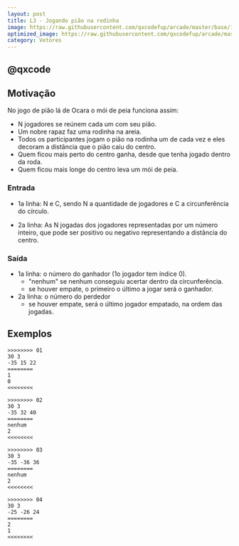```yaml
---
layout: post
title: L3 - Jogando pião na rodinha
image: https://raw.githubusercontent.com/qxcodefup/arcade/master/base/100/__capa.jpg
optimized_image: https://raw.githubusercontent.com/qxcodefup/arcade/master/base/.thumb/100/Readme.jpg
category: Vetores
---
```

<!-- DON'T EDIT THIS FILE, GENERATED BY SCRIPT -->
<!-- DON'T EDIT THIS FILE, GENERATED BY SCRIPT -->
<!-- DON'T EDIT THIS FILE, GENERATED BY SCRIPT -->
<!-- DON'T EDIT THIS FILE, GENERATED BY SCRIPT -->
<!-- DON'T EDIT THIS FILE, GENERATED BY SCRIPT -->
## @qxcode



## Motivação

No jogo de pião lá de Ocara o mói de peia funciona assim:
- N jogadores se reúnem cada um com seu pião.
- Um nobre rapaz faz uma rodinha na areia.
- Todos os participantes jogam o pião na rodinha um de cada vez e eles decoram a distância que o pião caiu do centro.
- Quem ficou mais perto do centro ganha, desde que tenha jogado dentro da roda.
- Quem ficou mais longe do centro leva um mói de peia.

### Entrada

- 1a linha: N e C, sendo N a quantidade de jogadores e C a circunferência do círculo.

- 2a linha: As N jogadas dos jogadores representadas por um número inteiro, que pode ser positivo ou negativo representando a distância do centro.

### Saída

- 1a linha: o número do ganhador (1o jogador tem índice 0).
    - "nenhum" se nenhum conseguiu acertar dentro da circunferência.
    - se houver empate, o primeiro o último a jogar será o ganhador.
- 2a linha: o número do perdedor
    - se houver empate, será o último jogador empatado, na ordem das jogadas.

## Exemplos

```
>>>>>>>> 01
30 3
-35 15 22
========
1
0
<<<<<<<<

>>>>>>>> 02
30 3
-35 32 40
========
nenhum
2
<<<<<<<<

>>>>>>>> 03
30 3
-35 -36 36
========
nenhum
2
<<<<<<<<

>>>>>>>> 04
30 3
-25 -26 24
========
2
1
<<<<<<<<
```



